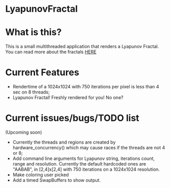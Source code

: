 LyapunovFractal
===============

What is this?
=============
This is a small multithreaded application that renders a Lyapunov Fractal. You can read more about the fractals [HERE](http://en.wikipedia.org/wiki/Lyapunov_fractal)


Current Features
=============
- Rendertime of a 1024x1024 with 750 iterations per pixel is less than 4 sec on 8 threads;
- Lyapunov Fractal! Freshly rendered for you! No one?

Current issues/bugs/TODO list
=============
(Upcoming soon)
- Currently the threads and regions are created by hardware_concurrency() which may cause races if the threads are not 4 or 8;
- Add command line arguments for Lyapunov string, iterations count, range and resolution. Currently the default hardcoded ones are "AABAB", in [2,4]x[2,4] with 750 
  iterations on a 1024x1024 resolution.
- Make coloring user picked
- Add a timed SwapBuffers to show output.
